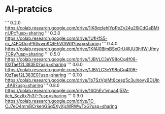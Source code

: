 # AI-pratcics
'''
0.2.0
https://colab.research.google.com/drive/1lK8qcIehlYpPeZy24u26jCdGaBMtnUPc?usp=sharing
'''
0.3.0
https://colab.research.google.com/drive/1UfHfS5-m_74FQDcpPRAvwpKQtEhV0tWR?usp=sharing
'''
0.4.0
https://colab.research.google.com/drive/1KfAl0BimBSxOrU4lUU3hlfWjJfmy7CRy?usp=sharing
'''
0.5.0
https://colab.research.google.com/drive/1JBVLC3eY98oCq4f06-l0zTaef2L383E0?usp=sharing
'''
0.6.0
https://colab.research.google.com/drive/1JBVLC3eY98oCq4f06-l0zTaef2L383E0?usp=sharing
'''
0.7.0
https://colab.research.google.com/drive/1b7SzVpIMt6cesg5c3uInovyBDUIn_4A6?usp=sharing
'''
0.8.0
https://colab.research.google.com/drive/16OhEv1ynua4j57A-ilch_Sezltx7h37-?usp=sharing
'''
0.9.0
https://colab.research.google.com/drive/1C-CJ7eO4mmBCrkehGSq5XyXjcWRWwTxG?usp=sharing

